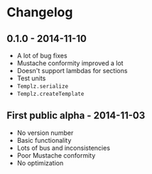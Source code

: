 Changelog
=========

## 0.1.0 - 2014-11-10

* A lot of bug fixes
* Mustache conformity improved a lot
* Doesn't support lambdas for sections
* Test units
* `Templz.serialize`
* `Templz.createTemplate`

## First public alpha - 2014-11-03

* No version number
* Basic functionality
* Lots of bus and inconsistencies
* Poor Mustache conformity
* No optimization